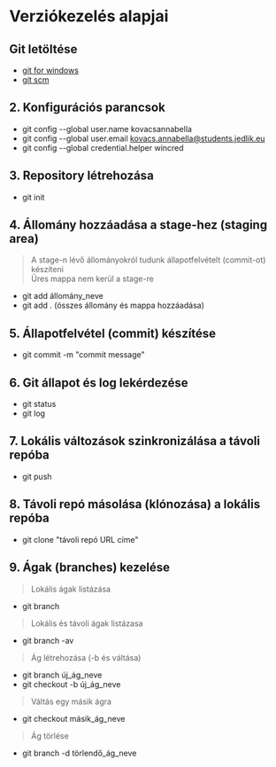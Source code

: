   # Verziókezelés alapjai
  ## Git letöltése
 - [git for windows](https://gitforwindows.org/)
 - [git scm](https://git-scm.com/)
  ## 2. Konfigurációs parancsok
 - git config --global user.name kovacsannabella
 - git config --global user.email kovacs.annabella@students.jedlik.eu
 - git config --global credential.helper wincred
  ## 3. Repository létrehozása
 - git init
  ## 4. Állomány hozzáadása a stage-hez (staging area)
  > A stage-n lévő állományokról tudunk állapotfelvételt (commit-ot) készíteni  
  > Üres mappa nem kerül a stage-re
 - git add állomány_neve
 - git add . (összes állomány és mappa hozzáadása)
  ## 5. Állapotfelvétel (commit) készítése
 - git commit -m "commit message"
  ## 6. Git állapot és log lekérdezése
  - git status
  - git log
  ## 7. Lokális változások szinkronizálása a távoli repóba
  - git push
  ## 8. Távoli repó másolása (klónozása) a lokális repóba
  - git clone "távoli repó URL címe"
  ## 9. Ágak (branches) kezelése
  > Lokális ágak listázása
  - git branch
  > Lokális és távoli ágak listázasa
  - git branch -av
  > Ág létrehozása (-b és váltása)
  - git branch új_ág_neve
  - git checkout -b új_ág_neve
  > Váltás egy másik ágra
  - git checkout másik_ág_neve
  > Ág törlése
  - git branch -d törlendő_ág_neve